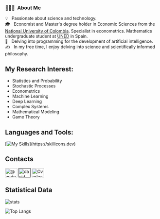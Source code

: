 ### 👨🏻‍💻 &nbsp;About Me

💡 &nbsp; Passionate about science and technology.\
🎓 &nbsp; Economist and Master's degree holder in Economic Sciences from the [National University of Colombia](https://unal.edu.co/). Specialist in econometrics. Mathematics undergraduate student at [UNED](https://www.uned.es) in Spain.\
🧠  &nbsp; Delving into programming for the development of artificial intelligence.\
✍️ &nbsp; In my free time, I enjoy delving into science and scientifically informed philosophy. 

## My Research Interest:

- Statistics and Probability
- Stochastic Processes
- Econometrics
- Machine Learning
- Deep Learning
- Complex Systems
- Mathematical Modeling
- Game Theory

## Languages and Tools:

[![My Skills](https://skillicons.dev/icons?i=python,r,mysql,latex,github,git,vscode,azure,)](https://skillicons.dev)


## Contacts

<a href="https://x.com/JulianLHernz" target="blank"><img align="center" src="https://raw.githubusercontent.com/rahuldkjain/github-profile-readme-generator/master/src/images/icons/Social/twitter.svg" alt="@andermendoza" height="30" width="40" /></a>
<a href="" target="blank"><img align="center" src="https://raw.githubusercontent.com/rahuldkjain/github-profile-readme-generator/master/src/images/icons/Social/linked-in-alt.svg" alt="david mendoza ramos" height="30" width="40" /></a>
<a href="https://www.overleaf.com/read/jlopezhdez036" target="_blank">
  <img align="center" src="https://images.ctfassets.net/nrgyaltdicpt/2fJT673XY7Jyx0hnloYH5u/e8ab3a07b40ed4b9c18756d7741ef4dc/overleaf-o-logo-primary.png" alt="Overleaf Profile" height="30" width="40" />
</a>

## Statistical Data

![stats](https://github-readme-stats.vercel.app/api?username=julihdez36&include_all_commits=true&count_private=true&show_icons=true&line_height=20&title_color=2B5BBD&icon_color=1124BB&text_color=A1A1A1&bg_color=0,000000,130F40)

![Top Langs](https://github-readme-stats.vercel.app/api/top-langs/?username=julihdez36&layout=compact&theme=dark)